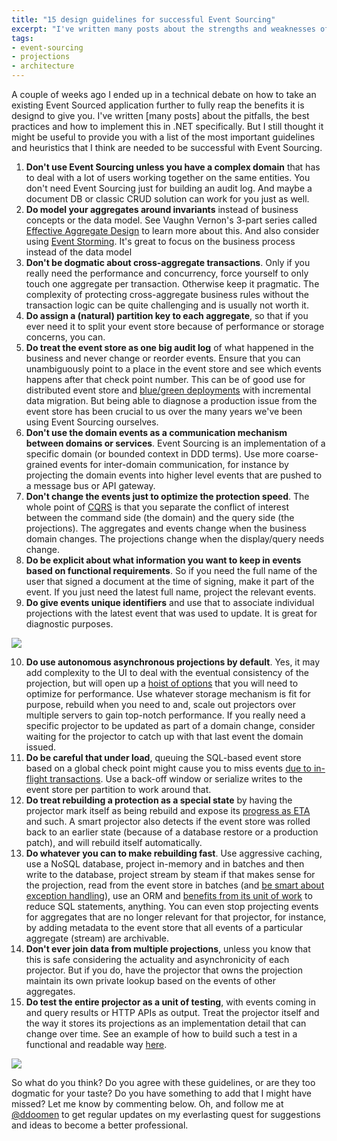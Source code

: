 ```yaml
---
title: "15 design guidelines for successful Event Sourcing"
excerpt: "I've written many posts about the strengths and weaknesses of Event Sourcing, but I still thought it might be useful to provide you with a list of the most important guidelines and heuristics that I think are needed to be successful with Event Sourcing"
tags:
- event-sourcing
- projections
- architecture
---
```


A couple of weeks ago I ended up in a technical debate on how to take an existing Event Sourced application further to fully reap the benefits it is designd to give you. I've written [many posts] about the pitfalls, the best practices and how to implement this in .NET specifically. But I still thought it might be useful to provide you with a list of the most important guidelines and heuristics that I think are needed to be successful with Event Sourcing. 
	
1. **Don't use Event Sourcing unless you have a complex domain** that has to deal with a lot of users working together on the same entities. You don't need Event Sourcing just for building an audit log. And maybe a document DB or classic CRUD solution can work for you just as well.
2. **Do model your aggregates around invariants** instead of business concepts or the data model. See Vaughn Vernon's 3-part series called [Effective Aggregate Design](https://dddcommunity.org/library/vernon_2011/) to learn more about this. And also consider using [Event Storming](https://www.eventstorming.com/). It's great to focus on the business process instead of the data model
3. **Don't be dogmatic about cross-aggregate transactions**. Only if you really need the performance and concurrency, force yourself to only touch one aggregate per transaction. Otherwise keep it pragmatic. The complexity of protecting cross-aggregate business rules without the transaction logic can be quite challenging and is usually not worth it. 
4. **Do assign a (natural) partition key to each aggregate**, so that if you ever need it to split your event store because of performance or storage concerns, you can. 
5. **Do treat the event store as one big audit log** of what happened in the business and never change or reorder events. Ensure that you can unambiguously point to a place in the event store and see which events happens after that check point number. This can be of good use for distributed event store and [blue/green deployments](https://www.slideshare.net/dennisdoomen/event-sourcing-from-the-trenches-ddd-europe-2020) with incremental data migration. But being able to diagnose a production issue from the event store has been crucial to us over the many years we've been using Event Sourcing ourselves.
6. **Don't use the domain events as a communication mechanism between domains or services**. Event Sourcing is an implementation of a specific domain (or bounded context in DDD terms). Use more coarse-grained events for inter-domain communication, for instance by projecting the domain events into higher level events that are pushed to a message bus or API gateway.
7. **Don't change the events just to optimize the protection speed**. The whole point of [CQRS](https://www.slideshare.net/dennisdoomen/practical-introduction-to-ddd-cqrs-and-event-sourcing) is that you separate the conflict of interest between the command side (the domain) and the query side (the projections). The aggregates and events change when the business domain changes. The projections change when the display/query needs change. 
8. **Do be explicit about what information you want to keep in events based on functional requirements**. So if you need the full name of the user that signed a document at the time of signing, make it part of the event. If you just need the latest full name, project the relevant events. 
9. **Do give events unique identifiers** and use that to associate individual projections with the latest event that was used to update. It is great for diagnostic purposes.

<img src="{{ site.url }}{{ site.baseurl }}/assets/images/posts/2020-06-21-why-event-sourcing.jpg" class="align-center" /> 

10. **Do use autonomous asynchronous projections by default**. Yes, it may add complexity to the UI to deal with the eventual consistency of the projection, but will open up a [hoist of options](https://liquidprojections.net/about/#characteristics-of-a-great-projector) that you will need to optimize for performance. Use whatever storage mechanism is fit for purpose, rebuild when you need to and, scale out projectors over multiple servers to gain top-notch performance. If you really need a specific projector to be updated as part of a domain change, consider waiting for the projector to catch up with that last event the domain issued.
11. **Do be careful that under load**, queuing the SQL-based event store based on a global check point might cause you to miss events [due to in-flight transactions](https://www.continuousimprover.com/2017/11/the-ugly-of-event-sourcingreal-world.html#things-you-would-never-expect-they-could-happen). Use a back-off window or serialize writes to the event store per partition to work around that.
12. **Do treat rebuilding a protection as a special state** by having the projector mark itself as being rebuild and expose its [progress as ETA](https://liquidprojections.net/getting-started/#collecting-statistics-and-predicting-progress) and such. A smart projector also detects if the event store was rolled back to an earlier state (because of a database restore or a production patch), and will rebuild itself automatically.
13. **Do whatever you can to make rebuilding fast**. Use aggressive caching, use a NoSQL database, project in-memory and in batches and then write to the database, project stream by steam if that makes sense for the projection, read from the event store in batches (and [be smart about exception handling](https://liquidprojections.net/exception-handling/)), use an ORM and [benefits from its unit of work](https://liquidprojections.net/nhibernate/) to reduce SQL statements, anything. You can even stop projecting events for aggregates that are no longer relevant for that projector, for instance, by adding metadata to the event store that all events of a particular aggregate (stream) are archivable. 
14. **Don't ever join data from multiple projections**, unless you know that this is safe considering the actuality and asynchronicity of each projector. But if you do, have the projector that owns the projection maintain its own private lookup based on the events of other aggregates. 
15. **Do test the entire projector as a unit of testing**, with events coming in and query results or HTTP APIs as output. Treat the projector itself and the way it stores its projections as an implementation detail that can change over time. See an example of how to build such a test in a functional and readable way [here](https://github.com/dennisdoomen/EffectiveTddDemo/blob/master/Tests/DocumentManagement.Specs/13_SimplerDeserialization/StatisticsControllerSpecs.cs#L53). 

<img src="{{ site.url }}{{ site.baseurl }}/assets/images/posts/2020-06-21-projections.jpg" class="align-center" /> 

So what do you think? Do you agree with these guidelines, or are they too dogmatic for your taste? Do you have something to add that I might have missed? Let me know by commenting below. Oh, and follow me at [@ddoomen](https://twitter.com/ddoomen) to get regular updates on my everlasting quest for suggestions and ideas to become a better professional.

